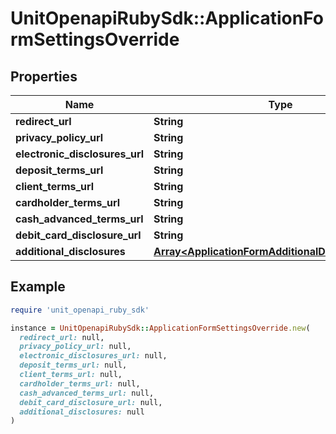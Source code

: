 # UnitOpenapiRubySdk::ApplicationFormSettingsOverride

## Properties

| Name | Type | Description | Notes |
| ---- | ---- | ----------- | ----- |
| **redirect_url** | **String** |  | [optional] |
| **privacy_policy_url** | **String** |  | [optional] |
| **electronic_disclosures_url** | **String** |  | [optional] |
| **deposit_terms_url** | **String** |  | [optional] |
| **client_terms_url** | **String** |  | [optional] |
| **cardholder_terms_url** | **String** |  | [optional] |
| **cash_advanced_terms_url** | **String** |  | [optional] |
| **debit_card_disclosure_url** | **String** |  | [optional] |
| **additional_disclosures** | [**Array&lt;ApplicationFormAdditionalDisclosuresInner&gt;**](ApplicationFormAdditionalDisclosuresInner.md) |  | [optional] |

## Example

```ruby
require 'unit_openapi_ruby_sdk'

instance = UnitOpenapiRubySdk::ApplicationFormSettingsOverride.new(
  redirect_url: null,
  privacy_policy_url: null,
  electronic_disclosures_url: null,
  deposit_terms_url: null,
  client_terms_url: null,
  cardholder_terms_url: null,
  cash_advanced_terms_url: null,
  debit_card_disclosure_url: null,
  additional_disclosures: null
)
```

